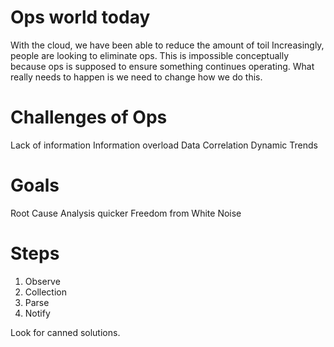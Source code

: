 # Ops world today
With the cloud, we have been able to reduce the amount of toil
Increasingly, people are looking to eliminate ops.  This is impossible conceptually because ops is supposed to ensure something continues operating.  What really needs to happen is we need to change how we do this.

# Challenges of Ops
Lack of information
Information overload
Data Correlation
Dynamic Trends

# Goals
Root Cause Analysis quicker
Freedom from White Noise

# Steps
1. Observe
2. Collection
3. Parse
4. Notify

Look for canned solutions.  